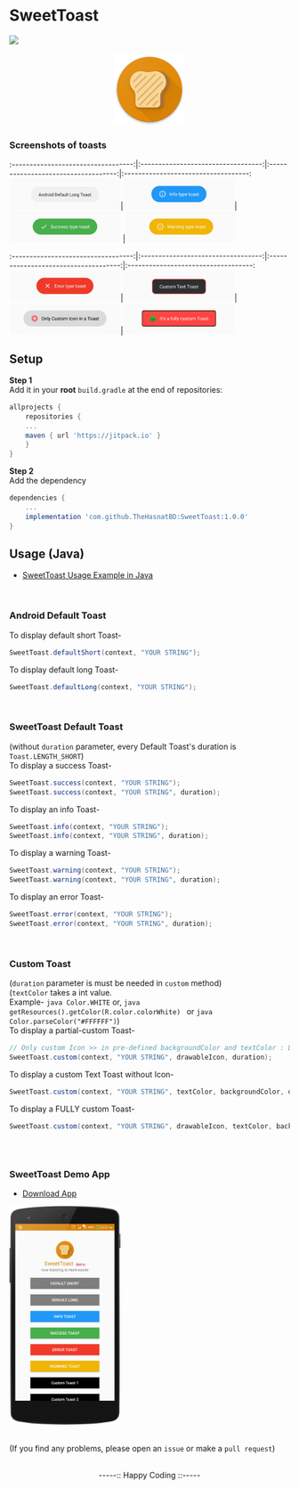 # SweetToast
[![](https://jitpack.io/v/TheHasnatBD/SweetToast.svg)](https://jitpack.io/#TheHasnatBD/SweetToast)
 <div align="center">
 	<img src="https://raw.githubusercontent.com/TheHasnatBD/SweetToast/master/files/logo.png" width="128">
 </div>
 
### Screenshots of toasts
:----------------------------------:|:----------------------------------:|:-----------------------------------:|:-----------------------------------:
<img src="files/dl.png" width="200">|<img src="files/it.png" width="200">|<img src="files/st.png" width="200"> |<img src="files/wt.png" width="200">

:----------------------------------:|:----------------------------------:|:------------------------------------:|:-----------------------------------:
<img src="files/et.png" width="200">|<img src="files/ctt.png" width="200">|<img src="files/cit.png" width="200">|<img src="files/cft.png" width="200">
 
## Setup
**Step 1**<br />
Add it in your **root** `build.gradle` at the end of repositories:
```gradle
allprojects {
    repositories {
	...
	maven { url 'https://jitpack.io' }
	}
}
```

**Step 2**<br />
Add the dependency
``` gradle
dependencies {
    ...
    implementation 'com.github.TheHasnatBD:SweetToast:1.0.0'
}
```

## Usage (Java)
- [SweetToast Usage Example in Java](https://github.com/TheHasnatBD/SweetToast/blob/master/app/src/main/java/xyz/hasnat/sweettoastlibrary/MainActivity.java)
<br />

### Android Default Toast
To display default short Toast-
``` java
SweetToast.defaultShort(context, "YOUR STRING");
```
To display default long Toast-
``` java
SweetToast.defaultLong(context, "YOUR STRING");
```
<br />

### SweetToast Default Toast
(without `duration` parameter, every Default Toast's duration is `Toast.LENGTH_SHORT`)<br />
To display a success Toast-
``` java
SweetToast.success(context, "YOUR STRING");
SweetToast.success(context, "YOUR STRING", duration);
```
To display an info Toast-
``` java
SweetToast.info(context, "YOUR STRING");
SweetToast.info(context, "YOUR STRING", duration);
```
To display a warning Toast-
``` java
SweetToast.warning(context, "YOUR STRING");
SweetToast.warning(context, "YOUR STRING", duration);
```
To display an error Toast-
``` java
SweetToast.error(context, "YOUR STRING");
SweetToast.error(context, "YOUR STRING", duration);
```
<br />

### Custom Toast
(`duration` parameter is must be needed in `custom` method)<br />
(`textColor` takes a int value.
<br />Example- ```java Color.WHITE``` or, ```java getResources().getColor(R.color.colorWhite) ``` or ```java Color.parseColor("#FFFFFF")```)<br />
To display a partial-custom Toast-
``` java
// Only custom Icon >> in pre-defined backgroundColor and textColor : LightGRAY and BLACK
SweetToast.custom(context, "YOUR STRING", drawableIcon, duration);
```
To display a custom Text Toast without Icon-
``` java
SweetToast.custom(context, "YOUR STRING", textColor, backgroundColor, duration);
```

To display a FULLY custom Toast-
``` java
SweetToast.custom(context, "YOUR STRING", drawableIcon, textColor, backgroundColor/customDrawable, duration);
```

<br />

``` java

```
 	
### SweetToast Demo App
- [Download App](https://github.com/TheHasnatBD/SweetToast/blob/master/files/SweetToast.zip)
<div>
 	<img src="files/appdemo.png" width="200">
 </div>
 
<br />

(If you find any problems, please open an `issue` or make a `pull request`)

<br />

<div align="center">
-----:: Happy Coding ::-----
</div>
 
